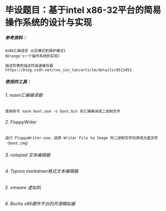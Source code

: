 # 毕设题目：基于intel x86-32平台的简易操作系统的设计与实现

##### 参考资料：
	《x86汇编语言 从实模式到保护模式》
	《Orange's一个操作系统的实现》
	
	描述符表和描述符高速缓存器 https://blog.csdn.net/cos_sin_tan/article/details/8511453

##### 使用的工具：
###### 1. nasm汇编编译器
	使用命令 nasm boot.asm -o boot.bin 将汇编编译成二进制文件

###### 2. FloppyWriter
	运行 FloppyWriter.exe，选择 Writer File to Image 将二进制文件刻录成光盘文件（boot.img）

###### 3. notepad 文本编辑器
###### 4. Typora markdown格式文本编辑器
###### 5. vmware 虚拟机
###### 6. Bochs x86硬件平台的开源模拟器
